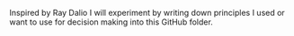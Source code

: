 Inspired by Ray Dalio I will experiment by writing down principles I used or want to use for decision making into this GitHub folder.
